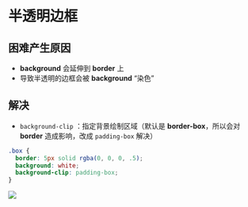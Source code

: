 # 半透明边框

## 困难产生原因

- **background** 会延伸到 **border** 上
- 导致半透明的边框会被 **background** “染色”

## 解决

- `background-clip` ：指定背景绘制区域（默认是 **border-box**，所以会对 **border** 造成影响，改成 `padding-box` 解决）

```css
.box {
  border: 5px solid rgba(0, 0, 0, .5);
  background: white;
  background-clip: padding-box;
}
```

![](https://cdn.jsdelivr.net/gh/kingmusi/blogImages/img/20210408221808.png)
